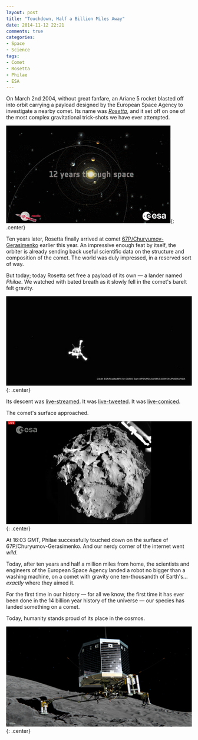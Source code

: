```yaml
---
layout: post
title: "Touchdown, Half a Billion Miles Away"
date: 2014-11-12 22:21
comments: true
categories: 
- Space
- Science
tags:
- Comet
- Rosetta
- Philae
- ESA
---
```


On March 2nd 2004, without great fanfare, an Ariane 5 rocket blasted off into orbit carrying a payload designed by the European Space Agency to investigate a nearby comet. Its name was *[Rosetta](http://www.esa.int/rosetta)*, and it set off on one of the most complex gravitational trick-shots we have ever attempted.

![Rosetta's gravitational slingshots](/blog/2014/11/rosetta-mission.gif){: .center}

Ten years later, Rosetta finally arrived at comet [67P/Churyumov-Gerasimenko](http://en.wikipedia.org/wiki/67P/Churyumov%E2%80%93Gerasimenko) earlier this year. An impressive enough feat by itself, the orbiter is already sending back useful scientific data on the structure and composition of the comet. The world was duly impressed, in a reserved sort of way.

But today; today Rosetta set free a payload of its own &mdash; a lander named *Philae*. We watched with bated breath as it slowly fell in the comet's barelt felt gravity.

![Rosetta as seen from Philae during descent](/blog/2014/11/rosetta-from-philae.jpg){: .center}

Its descent was [live-streamed](http://new.livestream.com/esa/cometlanding). It was [live-tweeted](https://twitter.com/ESA_Rosetta). It was [live-comiced](http://xkcd1446.org).

The comet's surface approached.

![Comet 67P C-G as seen from Philae during descent](/blog/2014/11/67p-from-philae.png){: .center}

At 16:03 GMT, Philae successfully touched down on the surface of 67P/Churyumov-Gerasimenko. And our nerdy corner of the internet went *wild*.

Today, after ten years and half a million miles from home, the scientists and engineers of the European Space Agency landed a robot no bigger than a washing machine, on a comet with gravity one ten-thousandth of Earth's... *exactly* where they aimed it.

For the first time in our history &mdash; for all we know, the first time it has ever been done in the 14 billion year history of the universe &mdash; our species has landed something on a comet.

Today, humanity stands proud of its place in the cosmos.

![Artist's impression of the Philae lander after touchdown](/blog/2014/11/philae-touchdown.png){: .center}
